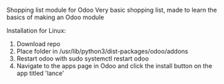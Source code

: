 Shopping list module for Odoo
Very basic shopping list, made to learn the basics of making an Odoo module

Installation for Linux: 
1. Download repo
2. Place folder in /usr/lib/python3/dist-packages/odoo/addons
3. Restart odoo with sudo systemctl restart odoo
4. Navigate to the apps page in Odoo and click the install button on the app titled 'lance'
